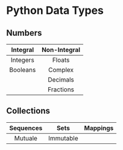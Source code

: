 # Python Data Types
## Numbers
| Integral | Non-Integral |
| :-------:|:------------:| 
| Integers | Floats |
| Booleans | Complex |
|          | Decimals |
|          | Fractions |

## Collections
| Sequences |    Sets     | Mappings |
| :--------:|:-----------:|:--------:| 
| Mutuale | Immutable | | | 
